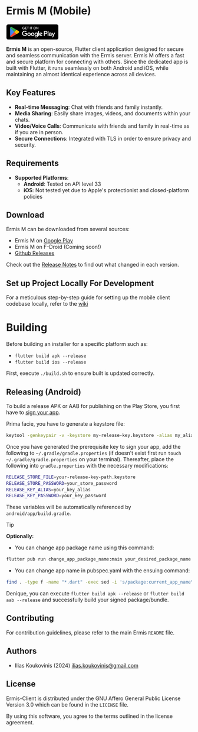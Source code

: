 # Ermis M (Mobile)

<a href="https://play.google.com/store/apps/details?id=io.github.koukobin.ermis.ermismobile" target="_blank"><img src="./docs/assets/get-it-on-play.png" alt="Get it on Google Play" height="42"></a>

[ilias.koukovinis@gmail.com]: https://mail.google.com/mail/u/0/?tab=rm&ogbl#search/ilias.koukovinis%40gmail.com

**Ermis M** is an open-source, Flutter client application designed for secure and seamless communication with the Ermis server. Ermis M offers a fast and secure platform for connecting with others. Since the dedicated app is built with Flutter, it runs seamlessly on both Android and iOS, while maintaining an almost identical experience across all devices.

## Key Features

- **Real-time Messaging**: Chat with friends and family instantly.
- **Media Sharing**: Easily share images, videos, and documents within your chats.
- **Video/Voice Calls**: Communicate with friends and family in real-time as if you are in person.
- **Secure Connections**: Integrated with TLS in order to ensure privacy and security.

## Requirements

- **Supported Platforms**:
    - **Android**: Tested on API level 33
    - **iOS**: Not tested yet due to Apple's protectionist and closed-platform policies

## Download

Ermis M can be downloaded from several sources:

- Ermis M on [Google Play](https://play.google.com/store/apps/details?id=io.github.koukobin.ermis.ermismobile)
- Ermis M on F-Droid (Coming soon!)
- [Github Releases](https://github.com/Koukobin/Ermis/releases)

Check out the [Release Notes](https://github.com/Koukobin/Ermis/releases) to find out what changed in each version.

## Set up Project Locally For Development

For a meticulous step-by-step guide for setting up the mobile client codebase locally, refer to the [wiki](https://github.com/Koukobin/Ermis/wiki/MobileClientSetupGuide)

# Building

Before building an installer for a specific platform such as:
   * ```flutter build apk --release```
   * ```flutter build ios --release```

First, execute ```./build.sh``` to ensure built is updated correctly.

## Releasing (Android)

To build a release APK or AAB for publishing on the Play Store, you first have to [sign your app](https://developer.android.com/studio/publish/app-signing#releasemode).

Prima facie, you have to generate a keystore file:
```bash
keytool -genkeypair -v -keystore my-release-key.keystore -alias my_alias -keyalg RSA -keysize 4096 -validity 10000 # Minimum number of days needed to publish on the Google Play Store
```

Once you have generated the prerequisite key to sign your app, add the following to `~/.gradle/gradle.properties` (if doesn't exist first run `touch ~/.gradle/gradle.properties` on your terminal). Thereafter, place the following into `gradle.properties` with the necessary modifications:
```bash
RELEASE_STORE_FILE=your-release-key-path.keystore
RELEASE_STORE_PASSWORD=your_store_password
RELEASE_KEY_ALIAS=your_key_alias
RELEASE_KEY_PASSWORD=your_key_password
```

These variables will be automatically referenced by `android/app/build.gradle`.

> [!TIP]
> **Optionally:**
> - You can change app package name using this command:
> ```bash
> flutter pub run change_app_package_name:main your_desired_package_name
> ```
> - You can change app name in pubspec.yaml with the ensuing command:
> ```bash
> find . -type f -name "*.dart" -exec sed -i 's/package:current_app_name\//package:desired_app_name\//g' {} +
> ```

Denique, you can execute `flutter build apk --release` or `flutter build aab --release` and successfully build your signed package/bundle.

## Contributing

For contribution guidelines, please refer to the main Ermis `README` file.

## Authors

* Ilias Koukovinis (2024) [ilias.koukovinis@gmail.com]

## License

Ermis-Client is distributed under the GNU Affero General Public License Version 3.0 which can be found in the `LICENSE` file.

By using this software, you agree to the terms outlined in the license agreement.

